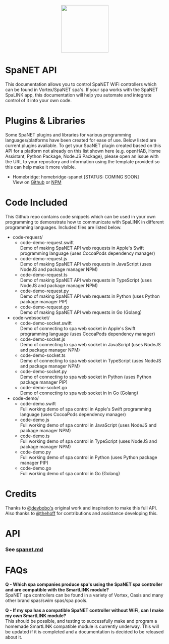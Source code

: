 <p align="center">
  <img src="https://spanet.com.au/wp-content/uploads/AppLogo_pic-450x451.png" width="150">
</p>

# SpaNET API
This documentation allows you to control SpaNET WiFi controllers which can be found in Vortex/SpaNET spa's. If your spa works with the SpaNET SpaLINK app, this documentation will help you automate and integrate control of it into your own code.

# Plugins & Libraries
Some SpaNET plugins and libraries for various programming languages/platforms have been created for ease of use. Below listed are current plugins available. To get your SpaNET plugin created based on this API for a platform not already on this list shown here (e.g. openHAB, Home Assistant, Python Package, Node.JS Package), please open an issue with the URL to your repository and information using the template provided so this can help make it more visible.
* Homebridge: homebridge-spanet [STATUS: COMING SOON]  
  View on [Github](https://github.com/BlaT2512/homebridge-spanet) or [NPM](https://www.npmjs.com/)
<!--
* Javascript: spanet [STATUS: NOT YET PLANNED]  
  View on [Github](https://github.com/BlaT2512) or [NPM](https://www.npmjs.com/)
* Python: spanet [STATUS: NOT YET PLANNED]  
  View on [Github](https://github.com/BlaT2512) or [PyPI](https://pypi.org/)
-->

# Code Included
This Github repo contains code snippets which can be used in your own programming to demonstrate how to communicate with SpaLINK in different programming languages. Included files are listed below.
* code-request/
  * code-demo-request.swift  
  Demo of making SpaNET API web requests in Apple's Swift programming language (uses CocoaPods dependency manager)
  * code-demo-request.js  
  Demo of making SpaNET API web requests in JavaScript (uses NodeJS and package manager NPM)
  * code-demo-request.ts  
  Demo of making SpaNET API web requests in TypeScript (uses NodeJS and package manager NPM)
  * code-demo-request.py  
  Demo of making SpaNET API web requests in Python (uses Python package manager PIP)
  * code-demo-request.go  
  Demo of making SpaNET API web requests in Go (Golang)
* code-websocket/
  * code-demo-socket.swift  
  Demo of connecting to spa web socket in Apple's Swift programming language (uses CocoaPods dependency manager)
  * code-demo-socket.js  
  Demo of connecting to spa web socket in JavaScript (uses NodeJS and package manager NPM)
  * code-demo-socket.ts   
  Demo of connecting to spa web socket in TypeScript (uses NodeJS and package manager NPM)
  * code-demo-socket.py  
  Demo of connecting to spa web socket in Python (uses Python package manager PIP)
  * code-demo-socket.go  
  Demo of connecting to spa web socket in in Go (Golang)
* code-demo/
  * code-demo.swift  
  Full working demo of spa control in Apple's Swift programming language (uses CocoaPods dependency manager)
  * code-demo.js  
  Full working demo of spa control in JavaScript (uses NodeJS and package manager NPM)
  * code-demo.ts  
  Full working demo of spa control in TypeScript (uses NodeJS and package manager NPM)
  * code-demo.py  
  Full working demo of spa control in Python (uses Python package manager PIP)
  * code-demo.go  
  Full working demo of spa control in Go (Golang)

# Credits
Thanks to [@devbobo's](https://github.com/devbobo) original work and inspiration to make this full API.  
Also thanks to [@thehoff](https://github.com/thehoff) for contributions and assistance developing this.

# API
### See [spanet.md](spanet.md)

# FAQs
**Q - Which spa companies produce spa's using the SpaNET spa controller and are compatible with the SmartLINK module?**  
SpaNET spa controllers can be found in a variety of Vortex, Oasis and many other brand spas/swim spas/spa pools.

**Q - If my spa has a compatible SpaNET controller without WiFi, can I make my own SmartLINK module?**  
This should be possible, and testing to successfully make and program a homemade SmartLINK compatible module is currently underway. This will be updated if it is completed and a documentation is decided to be released about it.
